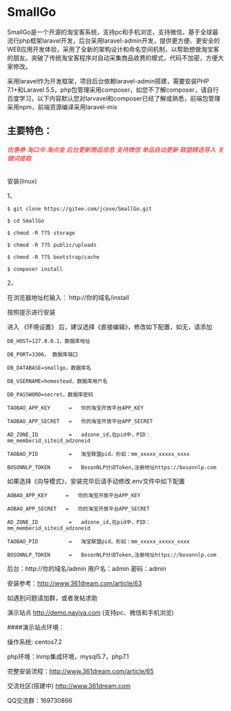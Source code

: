 # SmallGo
   SmallGo是一个开源的淘宝客系统，支持pc和手机浏览，支持微信，基于全球最流行php框架laravel开发，后台采用laravel-admin开发，提供更方便、更安全的WEB应用开发体验，采用了全新的架构设计和命名空间机制，以帮助想做淘宝客的朋友。突破了传统淘宝客程序对自动采集商品收费的模式，代码不加密，方便大家修改。

   采用laravel作为开发框架，项目后台依赖laravel-admin搭建，需要安装PHP 7.1+和Laravel 5.5，php包管理采用composer，如您不了解composer，请自行百度学习，以下内容默认您对larvavel和composer已经了解或熟悉，前端包管理采用npm，前端资源编译采用laravel-mix

   ## 主要特色：
   ###### <font color=#ff0000>优惠券 淘口令 淘点金 后台更新商品信息 支持微信 单品自动更新 联盟精选导入 关键词提取</font>
       
安装(linux) 

1、
    
    $ git clone https://gitee.com/jcove/SmallGo.git
    
    $ cd SmallGo 
    
    $ chmod -R 775 storage
    
    $ chmod -R 775 public/uploads
    
    $ chmod -R 775 bootstrap/cache
    
    $ composer install
2、 
    
   在浏览器地址栏输入： http://你的域名/install
   
   按照提示进行安装
   
   进入 《环境设置》 后，建议选择《直接编辑》，修改如下配置，如无，请添加
   
    DB_HOST=127.0.0.1，数据库地址
   
    DB_PORT=3306， 数据库端口
   
    DB_DATABASE=smallgo，数据库名
   
    DB_USERNAME=homestead，数据库用户名
   
    DB_PASSWORD=secret，数据库密码
   
    TAOBAO_APP_KEY      =   你的淘宝开放平台APP_KEY
   
    TAOBAO_APP_SECRET   =   你的淘宝开放平台APP_SECRET
   
    AD_ZONE_ID          =   adzone_id,在pid中，PID：mm_memberid_siteid_adzoneid
   
    TAOBAO_PID          =   淘宝联盟pid，形如：mm_xxxxx_xxxxx_xxxx
   
    BOSONNLP_TOKEN      =   BosonNLP分词Token,注册地址https://bosonnlp.com
   
   如果选择《向导模式》，安装完毕后请手动修改.env文件中如下配置
   
    AOBAO_APP_KEY      =   你的淘宝开放平台APP_KEY
      
    AOBAO_APP_SECRET   =   你的淘宝开放平台APP_SECRET
      
    AD_ZONE_ID          =   adzone_id,在pid中，PID：mm_memberid_siteid_adzoneid
      
    TAOBAO_PID          =   淘宝联盟pid，形如：mm_xxxxx_xxxxx_xxxx
      
    BOSONNLP_TOKEN      =   BosonNLP分词Token,注册地址https://bosonnlp.com
      
    
后台：http://你的域名/admin  用户名：admin 密码：admin

安装参考：http://www.361dream.com/article/63

如遇到问题请加群，或者发帖求助
    
演示站点 http://demo.nayiya.com (支持pc、微信和手机浏览)

####演示站点环境：

操作系统: centos7.2  

php环境：lnmp集成环境，mysql5.7，php7.1
  
完整安装流程：http://www.361dream.com/article/65  
  
交流社区(搭建中) http://www.361dream.com


QQ交流群：169730866
